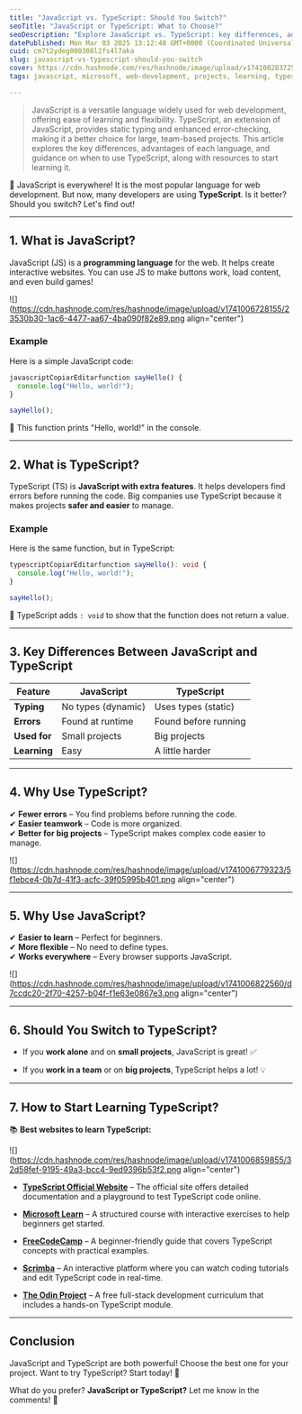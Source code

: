 ```yaml
---
title: "JavaScript vs. TypeScript: Should You Switch?"
seoTitle: "JavaScript or TypeScript: What to Choose?"
seoDescription: "Explore JavaScript vs. TypeScript: key differences, advantages, and when to switch for better error-checking and teamwork in large projects"
datePublished: Mon Mar 03 2025 13:12:48 GMT+0000 (Coordinated Universal Time)
cuid: cm7t2ydeg000308l2fs4l7aka
slug: javascript-vs-typescript-should-you-switch
cover: https://cdn.hashnode.com/res/hashnode/image/upload/v1741002837259/d694bb30-b688-4568-8048-52743bfeb267.png
tags: javascript, microsoft, web-development, projects, learning, typescript, comparison, freecodecamp, difference, scrimba, types, teamwork, theodinproject

---
```


> JavaScript is a versatile language widely used for web development, offering ease of learning and flexibility. TypeScript, an extension of JavaScript, provides static typing and enhanced error-checking, making it a better choice for large, team-based projects. This article explores the key differences, advantages of each language, and guidance on when to use TypeScript, along with resources to start learning it.

🚀 JavaScript is everywhere! It is the most popular language for web development. But now, many developers are using **TypeScript**. Is it better? Should you switch? Let's find out!

---

## **1\. What is JavaScript?**

JavaScript (JS) is a **programming language** for the web. It helps create interactive websites. You can use JS to make buttons work, load content, and even build games!

![](https://cdn.hashnode.com/res/hashnode/image/upload/v1741006728155/23530b30-1ac6-4477-aa67-4ba090f82e89.png align="center")

### **Example**

Here is a simple JavaScript code:

```javascript
javascriptCopiarEditarfunction sayHello() {
  console.log("Hello, world!");
}

sayHello();
```

📌 This function prints "Hello, world!" in the console.

---

## **2\. What is TypeScript?**

TypeScript (TS) is **JavaScript with extra features**. It helps developers find errors before running the code. Big companies use TypeScript because it makes projects **safer and easier** to manage.

### **Example**

Here is the same function, but in TypeScript:

```typescript
typescriptCopiarEditarfunction sayHello(): void {
  console.log("Hello, world!");
}

sayHello();
```

📌 TypeScript adds `: void` to show that the function does not return a value.

---

## **3\. Key Differences Between JavaScript and TypeScript**

| Feature | JavaScript | TypeScript |
| --- | --- | --- |
| **Typing** | No types (dynamic) | Uses types (static) |
| **Errors** | Found at runtime | Found before running |
| **Used for** | Small projects | Big projects |
| **Learning** | Easy | A little harder |

---

## **4\. Why Use TypeScript?**

✔ **Fewer errors** – You find problems before running the code.  
✔ **Easier teamwork** – Code is more organized.  
✔ **Better for big projects** – TypeScript makes complex code easier to manage.

![](https://cdn.hashnode.com/res/hashnode/image/upload/v1741006779323/5f1ebce4-0b7d-41f3-acfc-39f05995b401.png align="center")

---

## **5\. Why Use JavaScript?**

✔ **Easier to learn** – Perfect for beginners.  
✔ **More flexible** – No need to define types.  
✔ **Works everywhere** – Every browser supports JavaScript.

![](https://cdn.hashnode.com/res/hashnode/image/upload/v1741006822560/d7ccdc20-2f70-4257-b04f-f1e63e0867e3.png align="center")

---

## **6\. Should You Switch to TypeScript?**

* If you **work alone** and on **small projects**, JavaScript is great! ✅
    
* If you **work in a team** or on **big projects**, TypeScript helps a lot! 💡
    

---

## **7\. How to Start Learning TypeScript?**

📚 **Best websites to learn TypeScript:**

![](https://cdn.hashnode.com/res/hashnode/image/upload/v1741006859855/32d58fef-9195-49a3-bcc4-9ed9396b53f2.png align="center")

* [**TypeScript Official Website**](https://www.typescriptlang.org/) – The official site offers detailed documentation and a playground to test TypeScript code online.
    
* [**Microsoft Learn**](https://learn.microsoft.com/pt-br/archive/msdn-magazine/2015/january/typescript-understanding-typescript) – A structured course with interactive exercises to help beginners get started.
    
* [**FreeCodeCamp**](http://freecodecamp.org) – A beginner-friendly guide that covers TypeScript concepts with practical examples.
    
* [**Scrimba**](https://scrimba.com/learn-typescript-c0l) – An interactive platform where you can watch coding tutorials and edit TypeScript code in real-time.
    
* [**The Odin Project**](https://www.theodinproject.com/) – A free full-stack development curriculum that includes a hands-on TypeScript module.
    

---

## **Conclusion**

JavaScript and TypeScript are both powerful! Choose the best one for your project. Want to try TypeScript? Start today! 🚀

What do you prefer? **JavaScript or TypeScript?** Let me know in the comments! 💬